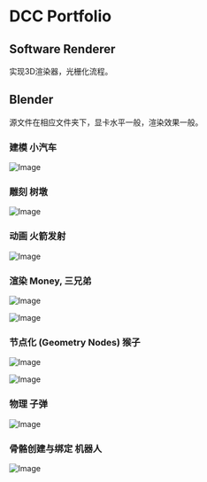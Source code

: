 # DCC Portfolio  

## Software Renderer
实现3D渲染器，光栅化流程。

## Blender  
源文件在相应文件夹下，显卡水平一般，渲染效果一般。  

### 建模  小汽车
![Image](https://github.com/ManoKing/DCC-Portfolio/blob/master/Blender/Car.png)  

### 雕刻   树墩
![Image](https://github.com/ManoKing/DCC-Portfolio/blob/master/Blender/Tree.png)  

### 动画  火箭发射
![Image](https://github.com/ManoKing/DCC-Portfolio/blob/master/Blender/Rocket.png)  

### 渲染  Money, 三兄弟
![Image](https://github.com/ManoKing/DCC-Portfolio/blob/master/Blender/Money.png)   

![Image](https://github.com/ManoKing/DCC-Portfolio/blob/master/Blender/ThreeBrothers.png)   

### 节点化 (Geometry Nodes)  猴子
![Image](https://github.com/ManoKing/DCC-Portfolio/blob/master/Blender/Monkey.png)   

![Image](https://github.com/ManoKing/DCC-Portfolio/blob/master/Blender/MonkeyGeometryNodes.png)  

### 物理  子弹
![Image](https://github.com/ManoKing/DCC-Portfolio/blob/master/Blender/Bullet.png)  

### 骨骼创建与绑定  机器人
![Image](https://github.com/ManoKing/DCC-Portfolio/blob/master/Blender/Robot.png)  

